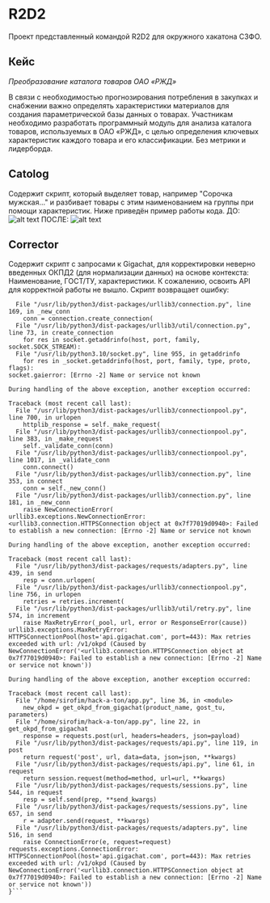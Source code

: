 # R2D2
Проект представленный командой R2D2 для окружного хакатона СЗФО.
## Кейс
*Преобразование каталога товаров ОАО «РЖД»*

В связи с необходимостью прогнозирования потребления в закупках и снабжении важно определять характеристики материалов для создания параметрической базы данных о товарах. Участникам необходимо разработать программный модуль для анализа каталога товаров, используемых в ОАО «РЖД», с целью определения ключевых характеристик каждого товара и его классификации. Без метрики и лидерборда.

## Catolog 
Содержит скрипт, который выделяет товар, например "Сорочка мужская..." и разбивает товары с этим наименованием на группы при помощи характеристик. Ниже приведён пример работы кода.
ДО:
![alt text](https://s.iimg.su/s/13/hV5GzUuitSC2ehwiciDu7DVXabAqCqiHErQsVlRl.png)
ПОСЛЕ:
![alt text](https://s.iimg.su/s/13/fZLGTm0CgYGC6elbW3tV0DluzRPen6ItBQQf4KBn.png)


## Corrector
Содержит скрипт с запросами к Gigachat, для корректировки неверно введенных ОКПД2 (для нормализации данных) на основе контекста: Наименование, ГОСТ/ТУ, характеристики. К сожалению, освоить API для корректной работы не вышло. Скрипт возвращает ошибку:
```{bash}<пробел>{Traceback (most recent call last):
  File "/usr/lib/python3/dist-packages/urllib3/connection.py", line 169, in _new_conn
    conn = connection.create_connection(
  File "/usr/lib/python3/dist-packages/urllib3/util/connection.py", line 73, in create_connection
    for res in socket.getaddrinfo(host, port, family, socket.SOCK_STREAM):
  File "/usr/lib/python3.10/socket.py", line 955, in getaddrinfo
    for res in _socket.getaddrinfo(host, port, family, type, proto, flags):
socket.gaierror: [Errno -2] Name or service not known

During handling of the above exception, another exception occurred:

Traceback (most recent call last):
  File "/usr/lib/python3/dist-packages/urllib3/connectionpool.py", line 700, in urlopen
    httplib_response = self._make_request(
  File "/usr/lib/python3/dist-packages/urllib3/connectionpool.py", line 383, in _make_request
    self._validate_conn(conn)
  File "/usr/lib/python3/dist-packages/urllib3/connectionpool.py", line 1017, in _validate_conn
    conn.connect()
  File "/usr/lib/python3/dist-packages/urllib3/connection.py", line 353, in connect
    conn = self._new_conn()
  File "/usr/lib/python3/dist-packages/urllib3/connection.py", line 181, in _new_conn
    raise NewConnectionError(
urllib3.exceptions.NewConnectionError: <urllib3.connection.HTTPSConnection object at 0x7f77019d0940>: Failed to establish a new connection: [Errno -2] Name or service not known

During handling of the above exception, another exception occurred:

Traceback (most recent call last):
  File "/usr/lib/python3/dist-packages/requests/adapters.py", line 439, in send
    resp = conn.urlopen(
  File "/usr/lib/python3/dist-packages/urllib3/connectionpool.py", line 756, in urlopen
    retries = retries.increment(
  File "/usr/lib/python3/dist-packages/urllib3/util/retry.py", line 574, in increment
    raise MaxRetryError(_pool, url, error or ResponseError(cause))
urllib3.exceptions.MaxRetryError: HTTPSConnectionPool(host='api.gigachat.com', port=443): Max retries exceeded with url: /v1/okpd (Caused by NewConnectionError('<urllib3.connection.HTTPSConnection object at 0x7f77019d0940>: Failed to establish a new connection: [Errno -2] Name or service not known'))

During handling of the above exception, another exception occurred:

Traceback (most recent call last):
  File "/home/sirofim/hack-a-ton/app.py", line 36, in <module>
    new_okpd = get_okpd_from_gigachat(product_name, gost_tu, parameters)
  File "/home/sirofim/hack-a-ton/app.py", line 22, in get_okpd_from_gigachat
    response = requests.post(url, headers=headers, json=payload)
  File "/usr/lib/python3/dist-packages/requests/api.py", line 119, in post
    return request('post', url, data=data, json=json, **kwargs)
  File "/usr/lib/python3/dist-packages/requests/api.py", line 61, in request
    return session.request(method=method, url=url, **kwargs)
  File "/usr/lib/python3/dist-packages/requests/sessions.py", line 544, in request
    resp = self.send(prep, **send_kwargs)
  File "/usr/lib/python3/dist-packages/requests/sessions.py", line 657, in send
    r = adapter.send(request, **kwargs)
  File "/usr/lib/python3/dist-packages/requests/adapters.py", line 516, in send
    raise ConnectionError(e, request=request)
requests.exceptions.ConnectionError: HTTPSConnectionPool(host='api.gigachat.com', port=443): Max retries exceeded with url: /v1/okpd (Caused by NewConnectionError('<urllib3.connection.HTTPSConnection object at 0x7f77019d0940>: Failed to establish a new connection: [Errno -2] Name or service not known'))
}```
